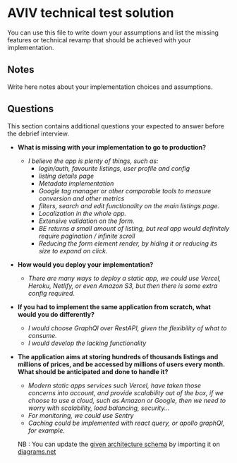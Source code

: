 # AVIV technical test solution

You can use this file to write down your assumptions and list the missing features or technical revamp that should
be achieved with your implementation.

## Notes

Write here notes about your implementation choices and assumptions.

## Questions

This section contains additional questions your expected to answer before the debrief interview.

- **What is missing with your implementation to go to production?**
  <em> 
    - I believe the app is plenty of things, such as: 
      - login/auth, favourite listings, user profile and config
      - listing details page
      - Metadata implementation
      - Google tag manager or other comparable tools to measure conversion and other metrics
      - filters, search and edit functionality on the main listings page. 
      - Localization in the whole app.
      - Extensive validation on the form.
      - BE returns a small amount of listing, but real app would definitely require pagination / infinite scroll 
      - Reducing the form element render, by hiding it or reducing its size to expand on click.
  </em>

- **How would you deploy your implementation?**
  <em>
  - There are many ways to deploy a static app, we could use Vercel, Heroku, Netlify, or even Amazon S3, but then there 
  is some extra config required.
  </em>

- **If you had to implement the same application from scratch, what would you do differently?**
  <em>
  - I would choose GraphQl over RestAPI, given the flexibility of what to consume.
  - I would develop the lacking functionality
  </em>
- **The application aims at storing hundreds of thousands listings and millions of prices, and be accessed by millions
  of users every month. What should be anticipated and done to handle it?**
  <em>
   - Modern static apps services such Vercel, have taken those concerns into account, and provide scalability out of the box, 
   if we choose to use a cloud, such as Amazon or Google, then we need to worry with scalability, load balancing, security...
   - For monitoring, we could use Sentry
   - Caching could be implemented with react query, or apollo graphQl, for example.
  </em>

  NB : You can update the [given architecture schema](./schemas/Aviv_Technical_Test_Architecture.drawio) by importing it
  on [diagrams.net](https://app.diagrams.net/) 
